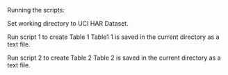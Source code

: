 Running the scripts:

Set working directory to UCI HAR Dataset.

Run script 1 to create Table 1
Table1 1 is saved in the current directory as a text file.

Run script 2 to create Table 2
Table 2 is saved in the current directory as a text file.